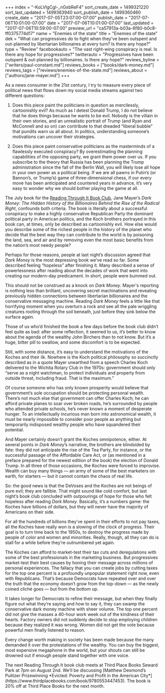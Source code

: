 +++
index = "-KoLVlgCgl-_nGxbReF4"
sort_create_date = 1499321220
sort_last_updated = 1499363940
sort_publish_date = 1499360460
create_date = "2017-07-05T23:07:00-07:00"
publish_date = "2017-07-06T10:01:00-07:00"
date = "2017-07-06T10:01:00-07:00"
last_updated = "2017-07-06T10:59:00-07:00"
preview_url = "ca57913a-b03a-6f80-b0c8-ff0375774d17"
name = "Enemies of the state"
title = "Enemies of the state"
dek = "What can progressives do to fight when they've been outspent and out-planned by libertarian billionaires at every turn? Is there any hope?"
type = "Review"
facebookauto = "The vast right-wing conspiracy is real. Is there any hope for progressives?"
twitterauto = "Progressives have been outspent & out-planned by billionaires. Is there any hope?"
reviews_byline = ["writers/paul-constant.md"]
reviews_books = ["books/dark-money.md"]
reviews_tags = ["reviews/enemies-of-the-state.md"]
reviews_about = ["authors/jane-mayer.md"]
+++

As a news consumer in the 21st century, I try to measure every piece of political news that flows down my social media streams against two different questions:

1. Does this piece paint the politicians in question as mercilessly, cartoonishly evil? As much as I detest Donald Trump, I do not believe that he does things because he wants to be evil. Nobody is the villain in their own stories, and an unrealistic portrait of Trump (and Ryan and McConnell and so on) can contribute to that dreaded “liberal bubble” that pundits warn us all about. In politics, understanding someone’s motivations can uncover their strategies.

2. Does this piece paint conservative politicians as the masterminds of a flawlessly executed conspiracy? By overestimating the planning capabilities of the opposing party, we grant them power over us. If you subscribe to the theory that Russia has been planning the Trump administration since the fall of the Berlin Wall, you will likely lose all hope in your own power as a political being. If we are all pawns in Putin’s (or Bannon’s, or Trump’s) game of three-dimensional chess, if our every move has been anticipated and countered years in advance, it’s very easy to wonder why we should bother playing the game at all.

The July book for the [Reading Through It Book Club](https://www.facebook.com/groups/readingthroughit/), Jane Mayer’s *Dark Money: The Hidden History of the Billionaires Behind the Rise of the Radical Right*, confounds both criteria. The book is literally about a successful conspiracy to make a highly conservative Republican Party the dominant political party in American politics, and the Koch brothers portrayed in this book can, at times, only be described as cartoonishly evil. How else would you describe some of the richest people in the history of the planet who decide that the best way they can contribute to the world is by poisoning the land, sea, and air and by removing even the most basic benefits from the nation’s most needy people?

Perhaps for those reasons, people at last night’s discussion agreed that *Dark Money* is the most depressing book we’ve read so far. Some described feeling “hopeless” after finishing it. Many described a sense of powerlessness after reading about the decades of work that went into creating our modern-day predicament. In short, people were bummed out.

This should not be construed as a knock on *Dark Money*. Mayer's reporting is nothing less than brilliant, uncovering secret machinations and revealing previously hidden connections between libertarian billionaires and the conservative messaging machine. Reading *Dark Money* feels a little like that horrifying moment when you overturn a rock and see all the pale wriggling creatures rooting through the soil beneath, just before they sink below the surface again. 

Those of us who’d finished the book a few days before the book club didn’t feel quite as bad: after some reflection, it seemed to us, it’s better to know about the agenda of the wealthy John Birchers than to not know. But it’s a huge, bitter pill to swallow, and some discomfort is to be expected.

Still, with some distance, it’s easy to understand the motivations of the Koches and their ilk. Nowhere is the Koch political philosophy so succinctly described as in a quote Mayer unearthed from a speech Charles Koch delivered to the Wichita Rotary Club in the 1970s:  government should only “serve as a night watchman, to protect individuals and property from outside threat, including fraud. That is the maximum.”

Of course someone who has only known prosperity would believe that government’s sole occupation should be protecting personal wealth. There’s not much else that government can offer Charles Koch; he can afford private planes to soar over broken roads, he’s surrounded by people who attended private schools, he’s never known a moment of desperate hunger. To an intellectually incurious man born into astronomical wealth, it must be nearly impossible to consider poor people as anything but temporarily indisposed wealthy people who have squandered their potential.

And Mayer certainly doesn’t grant the Koches omnipotence, either. At several points in *Dark Money*’s narrative, the brothers are blindsided by fate: they did not anticipate the rise of the Tea Party, for instance, or the successful passage of the Affordable Care Act, or (as mentioned in a preface prepared for the newest edition of the book) the election of Donald Trump. In all three of those occasions, the Koches were forced to improvise. Wealth can buy many things — an army of some of the best marketers on earth, for starters — but it cannot contain the chaos of real life.

So: the good news is that the DeVoses and the Koches are not beings of pure evil; they are fallible. That might sound like cold comfort, but last night’s book club concluded with outpourings of hope for those who felt hopeless after reading *Dark Money*. Basically, it’s a numbers game: the Koches have billions of dollars, but they will never have the majority of Americans on their side.

For all the hundreds of billions they’ve spent in their efforts to not pay taxes, all the Koches have really won is a slowing of the clock of progress. Their goal is to turn time back to the 1950s, to destroy the progress made by people of color and women and minorities. Really, though, all they can do is stall for a while before they’re outnumbered yet again. 

The Koches can afford to market-test their tax cuts and deregulations with some of the best professionals in the marketing business. But progressives market-test their best causes by honing their message across millions of personal experiences. The fallacy that you can create jobs by cutting taxes for the top one percent is a profoundly unpopular statement right now, even with Republicans. That’s because Democrats have repeated over and over the truth that the economy doesn’t grow from the top-down — as the newly coined cliché goes — but from the bottom up. 

It takes longer for Democrats to refine their message, but when they finally figure out what they’re saying and how to say it, they can swamp the conservative dark money machine with sheer volume. The top one percent did not give the masses a 40-hour work week out of the kindness of their hearts. Factory owners did not suddenly decide to stop employing children because they realized it was wrong. Women did not get the vote because powerful men finally listened to reason. 

Every change worth making in society has been made because the many demanded it over the protestations of the wealthy. You can buy the biggest, most expensive megaphone in the world, but your shouts can still be drowned out if enough people stand together with one voice.

<p class="footer">The next Reading Through It book club meets at Third Place Books Seward Park at 7pm on August 2nd. We’ll be discussing [Matthew Desmond’s Pulitzer Prizewinning *Evicted: Poverty and Profit in the American City*](https://www.thirdplacebooks.com/book/9780553447453). The book is 20% off at Third Place Books for the next month.</p>
